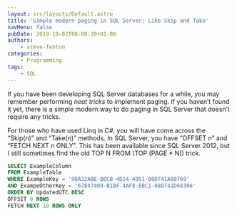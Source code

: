 ```yaml
---
layout: src/layouts/Default.astro
title: 'Simple modern paging in SQL Server: Like Skip and Take'
navMenu: false
pubDate: 2019-10-02T08:08:20+01:00
authors:
    - steve-fenton
categories:
    - Programming
tags:
    - SQL
---
```


If you have been developing SQL Server databases for a while, you may remember performing *neat tricks* to implement paging. If you haven’t found it yet, there is a simple modern way to do paging in SQL Server that doesn’t require any tricks.

For those who have used Linq in C#, you will have come across the “Skip(n)” and “Take(n)” methods. In SQL Server, you have “OFFSET n” and “FETCH NEXT n ONLY”. This has been available since SQL Server 2012, but I still sometimes find the old TOP N FROM (TOP (PAGE \* N)) trick.

```sql
SELECT ExampleColumn
FROM ExampleTable
WHERE ExampleKey = '9BA32ABE-B0CB-4D24-4951-08D741A88769'
AND ExampeOtherKey = '67847409-B1BF-4AF8-EBC1-08D741D68306'
ORDER BY UpdatedUTC DESC
OFFSET 0 ROWS
FETCH NEXT 10 ROWS ONLY
```